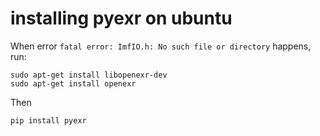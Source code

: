 # installing pyexr on ubuntu

When error `fatal error: ImfIO.h: No such file or directory` happens, run:

```
sudo apt-get install libopenexr-dev
sudo apt-get install openexr
```
Then
```
pip install pyexr
```

